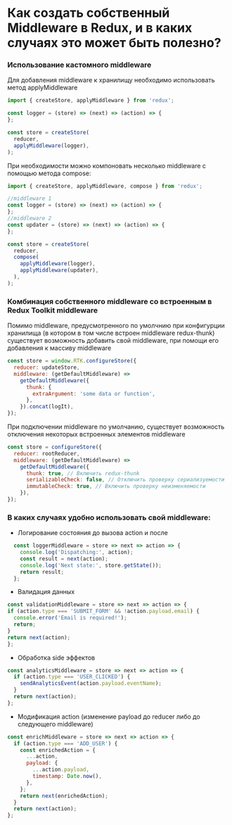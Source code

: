 # Как создать собственный Middleware в Redux, и в каких случаях это может быть полезно?

### Использование кастомного middleware

Для добавления middleware к хранилищу необходимо использовать метод applyMiddleware

```js
import { createStore, applyMiddleware } from 'redux';

const logger = (store) => (next) => (action) => {
};

const store = createStore(
  reducer,
  applyMiddleware(logger),
);
```
При необходимости можно компоновать несколько middleware с помощью метода compose:

```js
import { createStore, applyMiddleware, compose } from 'redux';

//middleware 1
const logger = (store) => (next) => (action) => {
};
//middleware 2
const updater = (store) => (next) => (action) => {
};

const store = createStore(
  reducer,
  compose(
    applyMiddleware(logger),
    applyMiddleware(updater),
  ),
);
```


### Комбинация собственного middleware со встроенным в Redux Toolkit middleware
Помимо middleware, предусмотренного по умолчнию при конфигурции хранилища (в котором в том числе встроен middleware redux-thunk) существует возможность добавить свой middleware, при помощи его добавления к массиву middleware
```js
const store = window.RTK.configureStore({
  reducer: updateStore,
  middleware: (getDefaultMiddleware) =>
    getDefaultMiddleware({
      thunk: {
        extraArgument: 'some data or function',
      },
    }).concat(logIt),
});
```

При подключении middleware по умолчанию, существует возможность отключения некоторых встроенных элементов middleware 

```js
const store = configureStore({
  reducer: rootReducer,
  middleware: (getDefaultMiddleware) =>
    getDefaultMiddleware({
      thunk: true, // Включить redux-thunk
      serializableCheck: false, // Отключить проверку сериализуемости
      immutableCheck: true, // Включить проверку неизменяемости
    }),
});

```


### В каких случаях удобно использовать свой middleware:

+ Логирование состояния до вызова action и после
```js
  const loggerMiddleware = store => next => action => {
    console.log('Dispatching:', action);
    const result = next(action);
    console.log('Next state:', store.getState());
    return result;
  };
```
+ Валидация данных
```js
const validationMiddleware = store => next => action => {
if (action.type === 'SUBMIT_FORM' && !action.payload.email) {
  console.error('Email is required!');
  return;
}
return next(action);
};
```
+ Обработка side эффектов
```  js
const analyticsMiddleware = store => next => action => {
  if (action.type === 'USER_CLICKED') {
    sendAnalyticsEvent(action.payload.eventName);
  }
  return next(action);
};
```
+ Модификация action (изменение payload до reducer либо до следующего middleware)
```js
const enrichMiddleware = store => next => action => {
  if (action.type === 'ADD_USER') {
    const enrichedAction = {
      ...action,
      payload: {
        ...action.payload,
        timestamp: Date.now(),
      },
    };
    return next(enrichedAction);
  }
  return next(action);
};
```




